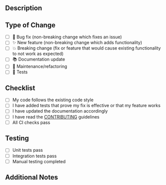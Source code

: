 <!-- Thanks for contributing to SharpParser.Core! Please fill out the template below. -->

## Description
<!-- Describe the changes you made and why -->

## Type of Change
<!-- What type of change does this PR introduce? (check all that apply) -->
- [ ] 🐛 Bug fix (non-breaking change which fixes an issue)
- [ ] ✨ New feature (non-breaking change which adds functionality)
- [ ] 💥 Breaking change (fix or feature that would cause existing functionality to not work as expected)
- [ ] 📚 Documentation update
- [ ] 🔧 Maintenance/refactoring
- [ ] 🧪 Tests

## Checklist
<!-- Go over all the following points, and put an `x` in all the boxes that apply. -->
- [ ] My code follows the existing code style
- [ ] I have added tests that prove my fix is effective or that my feature works
- [ ] I have updated the documentation accordingly
- [ ] I have read the [CONTRIBUTING](CONTRIBUTING.md) guidelines
- [ ] All CI checks pass

## Testing
<!-- How did you test this change? -->
- [ ] Unit tests pass
- [ ] Integration tests pass
- [ ] Manual testing completed

## Additional Notes
<!-- Any additional information or context about this PR -->